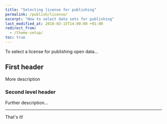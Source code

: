 ```yaml
---
title: "Selecting license for publishing"
permalink: /publish/license/
excerpt: "How to select data sets for publishing"
last_modified_at: 2018-03-15T14:00:00 +01:00
redirect_from:
  - /theme-setup/
toc: true
---
```


To select a license for publishing open data...

## First header

More description

### Second level header

Further description...

---

That's it! 
